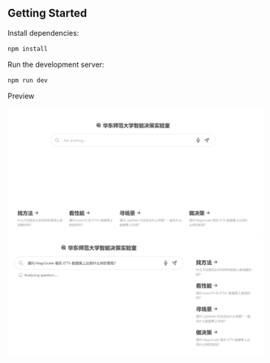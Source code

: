 ## Getting Started


Install dependencies:

```bash
npm install
```
Run the development server:

```bash
npm run dev
```

Preview

![Alt text](image.png)
![Alt text](image-1.png)